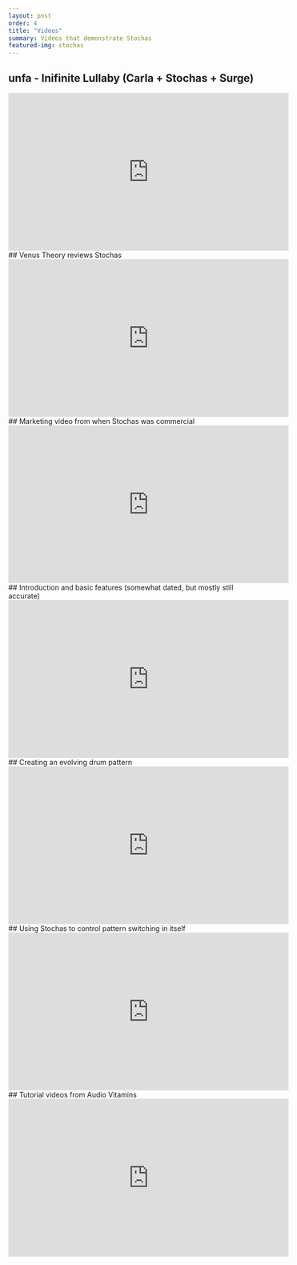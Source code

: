 ```yaml
---
layout: post
order: 4
title: "Videos"
summary: Videos that demonstrate Stochas
featured-img: stochas
---
```

## unfa - Inifinite Lullaby (Carla + Stochas + Surge)
<iframe width="560" height="315" src="https://www.youtube.com/embed/04ns-3fBopw" frameborder="0" allow="accelerometer; autoplay; clipboard-write; encrypted-media; gyroscope; picture-in-picture" allowfullscreen></iframe>
## Venus Theory reviews Stochas
<iframe width="560" height="315" src="https://www.youtube.com/embed/Wyx8cz7oxLI" frameborder="0" allow="accelerometer; autoplay; clipboard-write; encrypted-media; gyroscope; picture-in-picture" allowfullscreen></iframe>
## Marketing video from when Stochas was commercial
<iframe width="560" height="315" src="https://www.youtube.com/embed/PRXUt9Q9EB0" frameborder="0" allow="accelerometer; autoplay; clipboard-write; encrypted-media; gyroscope; picture-in-picture" allowfullscreen></iframe>
## Introduction and basic features (somewhat dated, but mostly still accurate)
<iframe width="560" height="315" src="https://www.youtube.com/embed/VdIX74zuMeQ" frameborder="0" allow="accelerometer; autoplay; clipboard-write; encrypted-media; gyroscope; picture-in-picture" allowfullscreen></iframe>
## Creating an evolving drum pattern 
<iframe width="560" height="315" src="https://www.youtube.com/embed/M2jFKy5efxI" frameborder="0" allow="accelerometer; autoplay; clipboard-write; encrypted-media; gyroscope; picture-in-picture" allowfullscreen></iframe>
## Using Stochas to control pattern switching in itself
<iframe width="560" height="315" src="https://www.youtube.com/embed/qF3ufmcBEGI" frameborder="0" allow="accelerometer; autoplay; clipboard-write; encrypted-media; gyroscope; picture-in-picture" allowfullscreen></iframe>
## Tutorial videos from Audio Vitamins
<iframe width="560" height="315" src="https://www.youtube.com/embed/videoseries?list=PLy_Ci-qAz3-5QnT16XVls9REyCV27FleL" frameborder="0" allow="accelerometer; autoplay; clipboard-write; encrypted-media; gyroscope; picture-in-picture" allowfullscreen></iframe>
